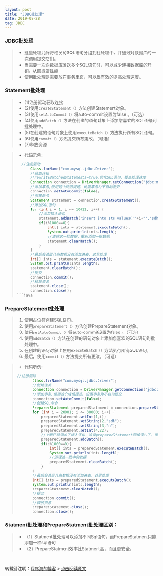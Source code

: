 ```yaml
---
layout: post
title: "JDBC批处理"
date: 2019-08-28
tag: JDBC
---
```

### JDBC批处理

> * 批量处理允许将相关的SQL语句分组到批处理中，并通过对数据库的一次调用提交它们。
> * 当需要一次向数据库发送多个SQL语句时，可以减少连接数据库的开销，从而提高性能
> * 使用批处理是需要放在事务里面，可以很有效的提高处理速度。
    
### Statement批处理

> - (1)注册驱动获取连接
> - (2)使用`createStatement（）`方法创建Statement对象。
> - (3)使用`setAutoCommit（）`将auto-commit设置为false 。（可选)
> - (4)使用`addBatch（）`方法在创建的语句对象上添加您喜欢的SQL语句到批处理中。
> - (5)在创建的语句对象上使用`executeBatch（）`方法执行所有SQL语句。
> - (6)使用`commit（）`方法提交所有更改。（可选）
> - (7)释放资源

> * 代码示例:  
> ```java
>   //注册驱动
>       Class.forName("com.mysql.jdbc.Driver");
>       //获取连接
>       //rewriteBatchedStatements=true,优化SQL语句，提高处理速度
>       Connection connection = DriverManager.getConnection("jdbc:mysql://localhost:3306/myschool?" + "useSSL=true&characterEncoding=utf8&rewriteBatchedStatements=true","root","root");
>       //添加事务,使用这个成倍提速。设置事务为不自动提交
>       connection.setAutoCommit(false);
>       //创建命令
>       Statement statement = connection.createStatement();
>       //添加SQL语句
>       for (int i = 1; i <= 10012; i++) {
>           //添加插入语句
>           statement.addBatch("insert into stu values('"+i+"','sdh','n',22)");
>           if(i%1000==0){
>               int[] ints = statement.executeBatch();
>               System.out.println(ints.length);
>               //清理这一批数据，重新添加一批数据
>               statement.clearBatch();
>           }
>       }
>       //最后会遗留几条数据没有添加进去，这里处理
>       int[] ints = statement.executeBatch();
>       System.out.println(ints.length);
>       statement.clearBatch();
>       //提交
>       connection.commit();
>       //释放资源
>       statement.close();
>       connection.close();
> ```java

### PrepareStatement批处理

> 1. 使用占位符创建SQL语句。
> 2. 使用`prepareStatement（）`方法创建PrepareStatement对象。
> 3. 使用`setAutoCommit（）`将auto-commit设置为false 。（可选）
> 4. 使用`addBatch（）`方法在创建的语句对象上添加您喜欢的SQL语句到批处理中。
> 5. 在创建的语句对象上使用`executeBatch（）`方法执行所有SQL语句。
> 6. 最后，使用`commit（）`方法提交所有更改。（可选）

> * 代码示例:
> ```java
> //注册驱动
>        Class.forName("com.mysql.jdbc.Driver");
>        //创建连接
>        Connection connection = DriverManager.getConnection("jdbc:mysql://localhost:3306/myschool?" + "useSSL=true&characterEncoding=utf8&rewriteBatchedStatements=true","root","root");
>        //添加事务,使用这个成倍提速。设置事务为不自动提交
>        connection.setAutoCommit(false);
>        //创建SQL命令
>        PreparedStatement preparedStatement = connection.prepareStatement("insert into stu values(?,?,?,?)");
>        for (int i = 20001; i <= 30000; i++) {
>            preparedStatement.setInt(1,i);
>            preparedStatement.setString(2,"sdh");
>            preparedStatement.setString(3,"n");
>            preparedStatement.setInt(4,22);
>            //上面已经添加了插入语句，这是preparedStatement预编译过了，所以这里不用重复添加插入语句
>            preparedStatement.addBatch();
>            if(i%1000==0){
>                int[] ints = preparedStatement.executeBatch();
>                System.out.println(ints.length);
>                //清理这一批中的数据
>                preparedStatement.clearBatch();
>            }
>        }
>        //最后会遗留几条数据没有添加进去，这里处理
>        int[] ints = preparedStatement.executeBatch();
>        System.out.println(ints.length);
>        preparedStatement.clearBatch();
>        //提交
>        connection.commit();
>        //释放资源
>        preparedStatement.close();
>        connection.close();
> ```

### Statment批处理和PrepareStatment批处理区别：
> * （1）Statment批处理可以添加不同Sql语句，而PrepareStatment只能添加一种sql语句
> * （2）PrepareStatment效率比Statment高，而且更安全。

<br>
    
转载请注明：[程序海的博客](https://www.shendonghai.com) » [点击阅读原文](https://www.shendonghai.com/2018/04/2018-04-05-Git%E9%85%8D%E7%BD%AE/) 
